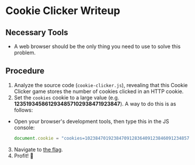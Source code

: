 # Cookie Clicker Writeup

## Necessary Tools
* A web browser should be the only thing you need to use to solve this problem.

## Procedure
1. Analyze the source code (`cookie-clicker.js`), revealing that this Cookie Clicker game stores the number of cookies clicked in an HTTP cookie.
2. Set the `cookies` cookie to a large value (e.g. **1235193458612934857102938471923847**). A way to do this is as follows:
  * Open your browser's development tools, then type this in the JS console:
    ```javascript
    document.cookie = "cookies=102384701923847091283640912384609123485701923857"
    ```
3. Navigate to [the flag](http://localhost:5001/flag).
4. Profit! :tada:
